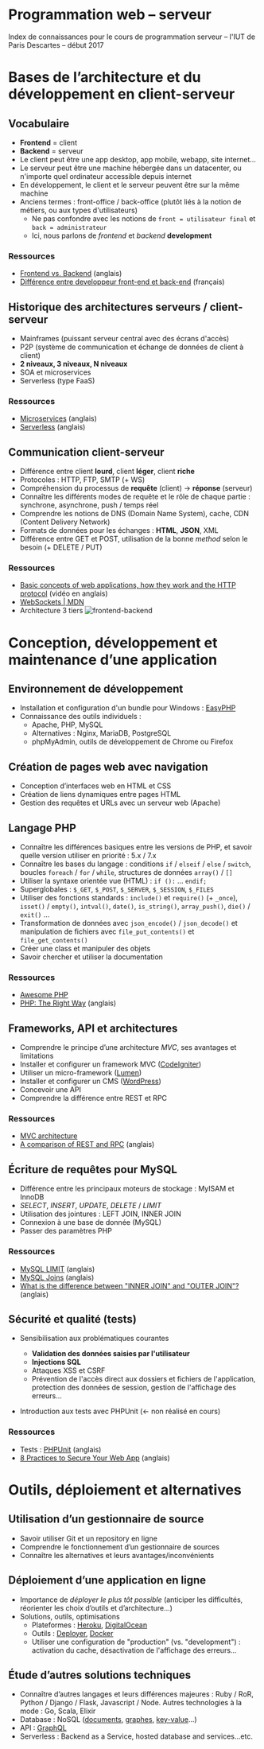 # Programmation web – serveur

Index de connaissances pour le cours de programmation serveur – l'IUT de Paris Descartes – début 2017

# Bases de l’architecture et du développement en client-serveur
## Vocabulaire
* **Frontend** = client
* **Backend** = serveur
* Le client peut être une app desktop, app mobile, webapp, site internet...
* Le serveur peut être une machine hébergée dans un datacenter, ou n'importe quel ordinateur accessible depuis internet
* En développement, le client et le serveur peuvent être sur la même machine
* Anciens termes : front-office / back-office (plutôt liés à la notion de métiers, ou aux types d'utilisateurs)
  * Ne pas confondre avec les notions de `front = utilisateur final` et `back = administrateur`
  * Ici, nous parlons de _frontend_ et _backend_ **development**

### Ressources
* [Frontend vs. Backend](http://blog.teamtreehouse.com/i-dont-speak-your-language-frontend-vs-backend) (anglais)
* [Différence entre developpeur front-end et back-end](http://blog.teamtreehouse.com/i-dont-speak-your-language-frontend-vs-backend) (français)

## Historique des architectures serveurs / client-serveur
* Mainframes (puissant serveur central avec des écrans d'accès)
* P2P (système de communication et échange de données de client à client)
* **2 niveaux, 3 niveaux, N niveaux**
* SOA et microservices
* Serverless (type FaaS)

### Ressources
* [Microservices](https://martinfowler.com/articles/microservices.html) (anglais)
* [Serverless](https://martinfowler.com/articles/serverless.html) (anglais)

## Communication client-serveur
* Différence entre client **lourd**, client **léger**, client **riche**
* Protocoles : HTTP, FTP, SMTP (+ WS)
* Compréhension du processus de **requête** (client) -> **réponse** (serveur)
* Connaître les différents modes de requête et le rôle de chaque partie : synchrone, asynchrone, push / temps réel
* Comprendre les notions de DNS (Domain Name System), cache, CDN (Content Delivery Network)
* Formats de données pour les échanges : **HTML**, **JSON**, XML
* Différence entre GET et POST, utilisation de la bonne _method_ selon le besoin (+ DELETE / PUT)

### Ressources
* [Basic concepts of web applications, how they work and the HTTP protocol](https://www.youtube.com/watch?v=RsQ1tFLwldY) (vidéo en anglais)
* [WebSockets | MDN](https://developer.mozilla.org/fr/docs/WebSockets)
* Architecture 3 tiers
![frontend-backend](https://image.slidesharecdn.com/1-webdesignconcepts-120708014736-phpapp02/95/1-web-design-concepts-web-frontend-37-728.jpg)

# Conception, développement et maintenance d’une application
## Environnement de développement
* Installation et configuration d'un bundle pour Windows : [EasyPHP](http://www.easyphp.org/)
* Connaissance des outils individuels :
  * Apache, PHP, MySQL
  * Alternatives : Nginx, MariaDB, PostgreSQL
  * phpMyAdmin, outils de développement de Chrome ou Firefox

## Création de pages web avec navigation
* Conception d’interfaces web en HTML et CSS
* Création de liens dynamiques entre pages HTML 
* Gestion des requêtes et URLs avec un serveur web  (Apache)

## Langage PHP
* Connaître les différences basiques entre les versions de PHP, et savoir quelle version utiliser en priorité : 5.x / 7.x
* Connaître les bases du langage : conditions `if` / `elseif` / `else` / `switch`, boucles `foreach` / `for` / `while`, structures de données  `array()` / `[]` 
* Utiliser la syntaxe orientée vue (HTML) : `if ():` … `endif;`
* Superglobales : `$_GET`, `$_POST`, `$_SERVER`, `$_SESSION`, `$_FILES`
* Utiliser des fonctions standards :  `include()` et `require()` (+ `_once`), `isset()` / `empty()`, `intval()`, `date()`, `is_string()`, `array_push()`, `die()` / `exit()` …
* Transformation de données avec `json_encode()` / `json_decode()` et manipulation de fichiers avec `file_put_contents()` et `file_get_contents()`
* Créer une class et manipuler des objets
* Savoir chercher et utiliser la documentation

### Ressources
* [Awesome PHP](https://github.com/ziadoz/awesome-php)
* [PHP: The Right Way](http://www.phptherightway.com/) (anglais)

## Frameworks, API et architectures
* Comprendre le principe d’une architecture *MVC*, ses avantages et limitations
* Installer et configurer un framework MVC ([CodeIgniter](https://www.codeigniter.com/))
* Utiliser un micro-framework ([Lumen](https://lumen.laravel.com/))
* Installer et configurer un CMS ([WordPress](https://fr.wordpress.org/))
* Concevoir une API
* Comprendre la différence entre REST et RPC

### Ressources
* [MVC architecture](https://developer.mozilla.org/fr/Apps/Build/Architecture_d_une_application_web_moderne/MVC_architecture)
* [A comparison of REST and RPC](https://apihandyman.io/do-you-really-know-why-you-prefer-rest-over-rpc/) (anglais)

## Écriture de requêtes pour MySQL
* Différence entre les principaux moteurs de stockage : MyISAM et InnoDB
* *SELECT*, *INSERT*, *UPDATE*, *DELETE* / *LIMIT*
* Utilisation des jointures : LEFT JOIN, INNER JOIN
* Connexion à une base de donnée (MySQL) 
* Passer des paramètres PHP

### Ressources
* [MySQL LIMIT](http://www.mysqltutorial.org/mysql-limit.aspx) (anglais)
* [MySQL Joins](https://www.techonthenet.com/mysql/joins.php) (anglais)
* [What is the difference between "INNER JOIN" and "OUTER JOIN"?](http://stackoverflow.com/questions/38549/what-is-the-difference-between-inner-join-and-outer-join) (anglais)
 
## Sécurité et qualité (tests)
* Sensibilisation aux problématiques courantes
  * **Validation des données saisies par l'utilisateur**
  * **Injections SQL**
  * Attaques XSS et CSRF
  * Prévention de l'accès direct aux dossiers et fichiers de l'application, protection des données de session, gestion de l'affichage des erreurs...

* Introduction aux tests avec PHPUnit (<- non réalisé en cours)

### Ressources
* Tests : [PHPUnit](https://phpunit.de/) (anglais)
* [8 Practices to Secure Your Web App](https://www.sitepoint.com/8-practices-to-secure-your-web-app/) (anglais)

# Outils, déploiement et alternatives
## Utilisation d’un gestionnaire de source
* Savoir utiliser Git et un repository en ligne
* Comprendre le fonctionnement d’un gestionnaire de sources
* Connaître les alternatives et leurs avantages/inconvénients

## Déploiement d’une application en ligne 
* Importance de *déployer le plus tôt possible* (anticiper les difficultés, réorienter les choix d’outils et d’architecture…)
* Solutions, outils, optimisations
	* Plateformes : [Heroku](https://devcenter.heroku.com/start), [DigitalOcean](https://www.digitalocean.com/community/tutorials/how-to-install-linux-apache-mysql-php-lamp-stack-on-ubuntu-16-04)
	* Outils : [Deployer](https://deployer.org/), [Docker](https://www.docker.com/what-docker)
	* Utiliser une configuration de "production" (vs. "development") : activation du cache, désactivation de l'affichage des erreurs…

## Étude d’autres solutions techniques
* Connaître d’autres langages et leurs différences majeures : Ruby / RoR, Python / Django / Flask, Javascript / Node. Autres technologies à la mode : Go, Scala, Elixir
* Database : NoSQL ([documents](https://www.mongodb.com/what-is-mongodb), [graphes](http://orientdb.com/orientdb/), [key-value](https://redis.io/)…)
* API : [GraphQL](http://graphql.org/)
* Serverless : Backend as a Service, hosted database and services…etc.
